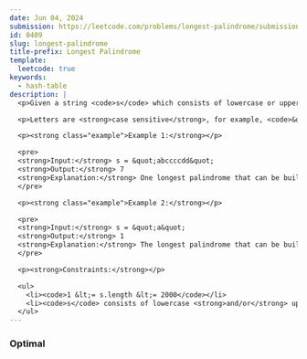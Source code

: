 ```yaml
---
date: Jun 04, 2024
submission: https://leetcode.com/problems/longest-palindrome/submissions/1277911731
id: 0409
slug: longest-palindrome
title-prefix: Longest Palindrome
template:
  leetcode: true
keywords:
  - hash-table
description: |
  <p>Given a string <code>s</code> which consists of lowercase or uppercase letters, return the length of the <strong>longest <span data-keyword="palindrome-string">palindrome</span></strong>&nbsp;that can be built with those letters.</p>

  <p>Letters are <strong>case sensitive</strong>, for example, <code>&quot;Aa&quot;</code> is not considered a palindrome.</p>

  <p><strong class="example">Example 1:</strong></p>

  <pre>
  <strong>Input:</strong> s = &quot;abccccdd&quot;
  <strong>Output:</strong> 7
  <strong>Explanation:</strong> One longest palindrome that can be built is &quot;dccaccd&quot;, whose length is 7.
  </pre>

  <p><strong class="example">Example 2:</strong></p>

  <pre>
  <strong>Input:</strong> s = &quot;a&quot;
  <strong>Output:</strong> 1
  <strong>Explanation:</strong> The longest palindrome that can be built is &quot;a&quot;, whose length is 1.
  </pre>

  <p><strong>Constraints:</strong></p>

  <ul>
    <li><code>1 &lt;= s.length &lt;= 2000</code></li>
    <li><code>s</code> consists of lowercase <strong>and/or</strong> uppercase English&nbsp;letters only.</li>
  </ul>
---
```


### Optimal

```ts {include="index.ts"}

```
